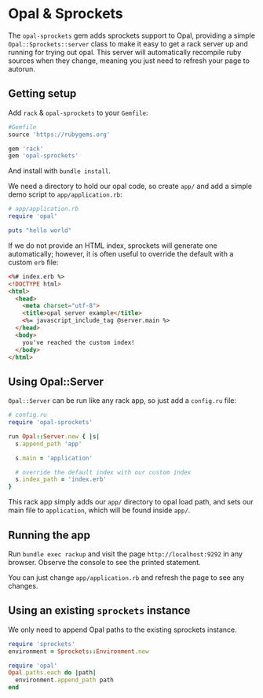 # Opal & Sprockets

The `opal-sprockets` gem adds sprockets support to Opal, providing a simple
`Opal::Sprockets::server` class to make it easy to get a rack server up and 
running for trying out opal. This server will automatically recompile ruby 
sources when they change, meaning you just need to refresh your page to autorun.

## Getting setup

Add `rack` & `opal-sprockets` to your `Gemfile`:

```ruby
#Gemfile
source 'https://rubygems.org'

gem 'rack'
gem 'opal-sprockets'
```

And install with `bundle install`.

We need a directory to hold our opal code, so create `app/` and add a simple
demo script to `app/application.rb`:

```ruby
# app/application.rb
require 'opal'

puts "hello world"
```


If we do not provide an HTML index, sprockets will generate one automatically; 
however, it is often useful to override the default with a custom `erb` file: 

```html
<%# index.erb %>
<!DOCTYPE html>
<html>
  <head>
    <meta charset="utf-8">
    <title>opal server example</title>
    <%= javascript_include_tag @server.main %>
  </head>
  <body>
    you've reached the custom index!
  </body>
</html>
```

## Using Opal::Server

`Opal::Server` can be run like any rack app, so just add a `config.ru` file:

```ruby
# config.ru
require 'opal-sprockets'

run Opal::Server.new { |s|
  s.append_path 'app'

  s.main = 'application'

  # override the default index with our custom index
  s.index_path = 'index.erb'
}
```

This rack app simply adds our `app/` directory to opal load path, and sets our
main file to `application`, which will be found inside `app/`.

## Running the app

Run `bundle exec rackup` and visit the page `http://localhost:9292` in any
browser. Observe the console to see the printed statement.

You can just change `app/application.rb` and refresh the page to see any changes.


## Using an existing `sprockets` instance

We only need to append Opal paths to the existing sprockets instance.

```ruby
require 'sprockets'
environment = Sprockets::Environment.new

require 'opal'
Opal.paths.each do |path|
  environment.append_path path
end
```
